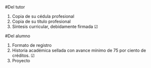 #Del tutor

1. Copia de su cédula profesional
2. Copia de su título profesional
3. Síntesis curricular, debidamente firmada &#x2611;

#Del alumno

1. Formato de registro
2. Historia académica sellada con avance mínimo de 75 por ciento de créditos. &#x2611;
3. Proyecto

